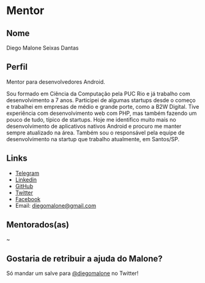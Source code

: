 # Mentor

## Nome

Diego Malone Seixas Dantas

## Perfil

Mentor para desenvolvedores Android.

Sou formado em Ciência da Computação pela PUC Rio e já trabalho com desenvolvimento a 7 anos. Participei de algumas startups desde o começo e trabalhei em empresas de médio e grande porte, como a B2W Digital. Tive experiência com desenvolvimento web com PHP, mas também fazendo um pouco de tudo, típico de startups. Hoje me identifico muito mais no desenvolvimento de aplicativos nativos Android e procuro me manter sempre atualizado na área. Também sou o responsável pela equipe de desenvolvimento na startup que trabalho atualmente, em Santos/SP.

## Links

* [Telegram](http://telegram.me/diegomalone)
* [Linkedin](https://www.linkedin.com/in/diegomalone)
* [GitHub](https://github.com/diegomalone)
* [Twitter](https://twitter.com/diegomalone)
* [Facebook](https://www.facebook.com/diegomalone)
* Email: diegomalone@gmail.com

## Mentorados(as)

~

## Gostaria de retribuir a ajuda do Malone?

Só mandar um salve para [@diegomalone](http://twitter.com/diegomalone) no Twitter!
